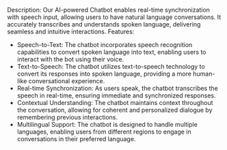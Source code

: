 Description:
Our AI-powered Chatbot enables real-time synchronization with speech input, allowing users to have natural language conversations. It accurately transcribes and understands spoken language, delivering seamless and intuitive interactions.
Features:
* Speech-to-Text: The chatbot incorporates speech recognition capabilities to convert spoken language into text, enabling users to interact with the bot using their voice.
* Text-to-Speech: The chatbot utilizes text-to-speech technology to convert its responses into spoken language, providing a more human-like conversational experience.
* Real-time Synchronization: As users speak, the chatbot transcribes the speech in real-time, ensuring immediate and synchronized responses.
* Contextual Understanding: The chatbot maintains context throughout the conversation, allowing for coherent and personalized dialogue by remembering previous interactions.
* Multilingual Support: The chatbot is designed to handle multiple languages, enabling users from different regions to engage in conversations in their preferred language.
